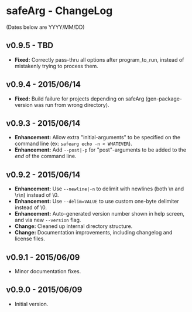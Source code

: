 ﻿safeArg - ChangeLog
===================

(Dates below are YYYY/MM/DD)

v0.9.5 - TBD
-------------------
- **Fixed:** Correctly pass-thru all options after program_to_run, instead of mistakenly trying to process them.

v0.9.4 - 2015/06/14
-------------------
- **Fixed:** Build failure for projects depending on safeArg (gen-package-version was run from wrong directory).

v0.9.3 - 2015/06/14
-------------------
- **Enhancement:** Allow extra "initial-arguments" to be specified on the command line (ex: ```safearg echo -n < WHATEVER```).
- **Enhancement:** Add ```--post|-p``` for "post"-arguments to be added to the *end* of the command line.

v0.9.2 - 2015/06/14
-------------------
- **Enhancement:** Use ```--newline|-n``` to delimit with newlines (both \n and \r\n) instead of \0.
- **Enhancement:** Use ```--delim=VALUE``` to use custom one-byte delimiter instead of \0.
- **Enhancement:** Auto-generated version number shown in help screen, and via new ```--version``` flag.
- **Change:** Cleaned up internal directory structure.
- **Change:** Documentation improvements, including changelog and license files.

v0.9.1 - 2015/06/09
-------------------
- Minor documentation fixes.

v0.9.0 - 2015/06/09
-------------------
- Initial version.
